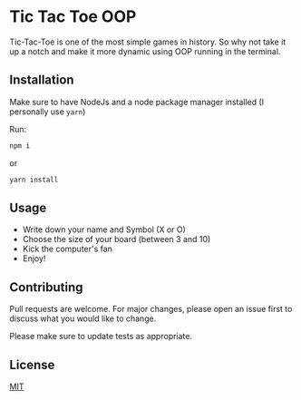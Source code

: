 # Tic Tac Toe OOP

Tic-Tac-Toe is one of the most simple games in history. So why not take it up a notch and make it more dynamic using OOP running in the terminal.

## Installation

Make sure to have NodeJs and a node package manager installed (I personally use `yarn`)

Run:

```bash
npm i
```

or

```bash
yarn install
```

## Usage

- Write down your name and Symbol (X or O)
- Choose the size of your board (between 3 and 10)
- Kick the computer's fan
- Enjoy!

## Contributing

Pull requests are welcome. For major changes, please open an issue first
to discuss what you would like to change.

Please make sure to update tests as appropriate.

## License

[MIT](https://choosealicense.com/licenses/mit/)
